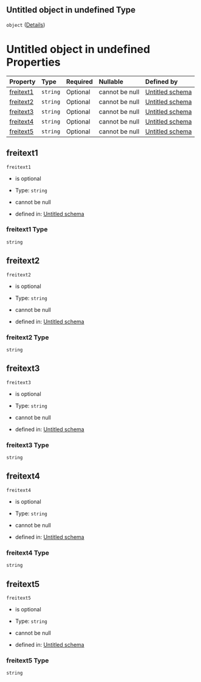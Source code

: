 ## Untitled object in undefined Type

`object` ([Details](freitext.md))

# Untitled object in undefined Properties

| Property                | Type     | Required | Nullable       | Defined by                                                                                                                                                              |
| :---------------------- | :------- | :------- | :------------- | :---------------------------------------------------------------------------------------------------------------------------------------------------------------------- |
| [freitext1](#freitext1) | `string` | Optional | cannot be null | [Untitled schema](freitext-properties-freitext1.md "https://raw.githubusercontent.com/conuti-gmbh/bo4e/main/schemas/v1/com/Freitext.schema.json#/properties/freitext1") |
| [freitext2](#freitext2) | `string` | Optional | cannot be null | [Untitled schema](freitext-properties-freitext2.md "https://raw.githubusercontent.com/conuti-gmbh/bo4e/main/schemas/v1/com/Freitext.schema.json#/properties/freitext2") |
| [freitext3](#freitext3) | `string` | Optional | cannot be null | [Untitled schema](freitext-properties-freitext3.md "https://raw.githubusercontent.com/conuti-gmbh/bo4e/main/schemas/v1/com/Freitext.schema.json#/properties/freitext3") |
| [freitext4](#freitext4) | `string` | Optional | cannot be null | [Untitled schema](freitext-properties-freitext4.md "https://raw.githubusercontent.com/conuti-gmbh/bo4e/main/schemas/v1/com/Freitext.schema.json#/properties/freitext4") |
| [freitext5](#freitext5) | `string` | Optional | cannot be null | [Untitled schema](freitext-properties-freitext5.md "https://raw.githubusercontent.com/conuti-gmbh/bo4e/main/schemas/v1/com/Freitext.schema.json#/properties/freitext5") |

## freitext1



`freitext1`

*   is optional

*   Type: `string`

*   cannot be null

*   defined in: [Untitled schema](freitext-properties-freitext1.md "https://raw.githubusercontent.com/conuti-gmbh/bo4e/main/schemas/v1/com/Freitext.schema.json#/properties/freitext1")

### freitext1 Type

`string`

## freitext2



`freitext2`

*   is optional

*   Type: `string`

*   cannot be null

*   defined in: [Untitled schema](freitext-properties-freitext2.md "https://raw.githubusercontent.com/conuti-gmbh/bo4e/main/schemas/v1/com/Freitext.schema.json#/properties/freitext2")

### freitext2 Type

`string`

## freitext3



`freitext3`

*   is optional

*   Type: `string`

*   cannot be null

*   defined in: [Untitled schema](freitext-properties-freitext3.md "https://raw.githubusercontent.com/conuti-gmbh/bo4e/main/schemas/v1/com/Freitext.schema.json#/properties/freitext3")

### freitext3 Type

`string`

## freitext4



`freitext4`

*   is optional

*   Type: `string`

*   cannot be null

*   defined in: [Untitled schema](freitext-properties-freitext4.md "https://raw.githubusercontent.com/conuti-gmbh/bo4e/main/schemas/v1/com/Freitext.schema.json#/properties/freitext4")

### freitext4 Type

`string`

## freitext5



`freitext5`

*   is optional

*   Type: `string`

*   cannot be null

*   defined in: [Untitled schema](freitext-properties-freitext5.md "https://raw.githubusercontent.com/conuti-gmbh/bo4e/main/schemas/v1/com/Freitext.schema.json#/properties/freitext5")

### freitext5 Type

`string`

